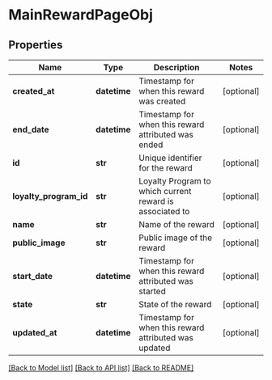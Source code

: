 # MainRewardPageObj

## Properties
Name | Type | Description | Notes
------------ | ------------- | ------------- | -------------
**created_at** | **datetime** | Timestamp for when this reward was created | [optional] 
**end_date** | **datetime** | Timestamp for when this reward attributed was ended | [optional] 
**id** | **str** | Unique identifier for the reward | [optional] 
**loyalty_program_id** | **str** | Loyalty Program to which current reward is associated to | [optional] 
**name** | **str** | Name of the reward | [optional] 
**public_image** | **str** | Public image of the reward | [optional] 
**start_date** | **datetime** | Timestamp for when this reward attributed was started | [optional] 
**state** | **str** | State of the reward | [optional] 
**updated_at** | **datetime** | Timestamp for when this reward attributed was updated | [optional] 

[[Back to Model list]](../README.md#documentation-for-models) [[Back to API list]](../README.md#documentation-for-api-endpoints) [[Back to README]](../README.md)


